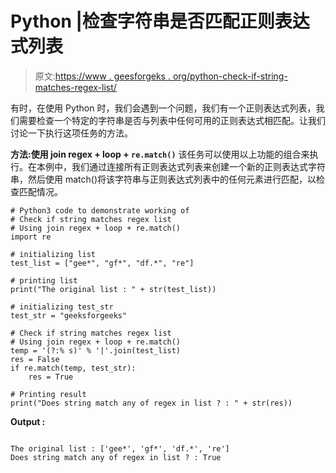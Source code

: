 # Python |检查字符串是否匹配正则表达式列表

> 原文:[https://www . geesforgeks . org/python-check-if-string-matches-regex-list/](https://www.geeksforgeeks.org/python-check-if-string-matches-regex-list/)

有时，在使用 Python 时，我们会遇到一个问题，我们有一个正则表达式列表，我们需要检查一个特定的字符串是否与列表中任何可用的正则表达式相匹配。让我们讨论一下执行这项任务的方法。

**方法:使用 join regex + loop + `re.match()`**
该任务可以使用以上功能的组合来执行。在本例中，我们通过连接所有正则表达式列表来创建一个新的正则表达式字符串，然后使用 match()将该字符串与正则表达式列表中的任何元素进行匹配，以检查匹配情况。

```
# Python3 code to demonstrate working of
# Check if string matches regex list
# Using join regex + loop + re.match()
import re

# initializing list 
test_list = ["gee*", "gf*", "df.*", "re"]

# printing list 
print("The original list : " + str(test_list))

# initializing test_str 
test_str = "geeksforgeeks"

# Check if string matches regex list
# Using join regex + loop + re.match()
temp = '(?:% s)' % '|'.join(test_list)
res = False
if re.match(temp, test_str):
    res = True

# Printing result
print("Does string match any of regex in list ? : " + str(res))
```

**Output :**

```

The original list : ['gee*', 'gf*', 'df.*', 're']
Does string match any of regex in list ? : True

```
